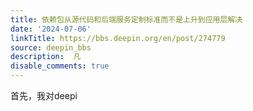 ```yaml
---
title: 依赖包从源代码和后端服务定制标准而不是上升到应用层解决
date: '2024-07-06'
linkTitle: https://bbs.deepin.org/en/post/274779
source: deepin_bbs
description:  凡 
disable_comments: true
---
```

首先，我对deepi
